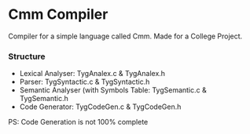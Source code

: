 # Cmm Compiler

Compiler for a simple language called Cmm.
Made for a College Project.

### Structure

- Lexical Analyser:                       TygAnalex.c & TygAnalex.h  
- Parser:                                 TygSyntactic.c & TygSyntactic.h  
- Semantic Analyser (with Symbols Table:  TygSemantic.c & TygSemantic.h  
- Code Generator:                         TygCodeGen.c & TygCodeGen.h  

PS: Code Generation is not 100% complete
